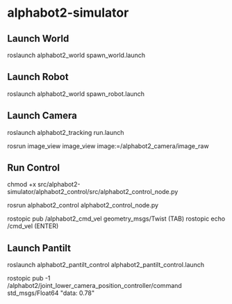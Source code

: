 # alphabot2-simulator

## Launch World

roslaunch alphabot2_world spawn_world.launch

## Launch Robot

roslaunch alphabot2_world spawn_robot.launch

## Launch Camera

roslaunch alphabot2_tracking run.launch

rosrun image_view image_view image:=/alphabot2_camera/image_raw

## Run Control

chmod +x src/alphabot2-simulator/alphabot2_control/src/alphabot2_control_node.py

rosrun alphabot2_control alphabot2_control_node.py

rostopic pub /alphabot2_cmd_vel geometry_msgs/Twist (TAB)
rostopic echo /cmd_vel (ENTER)

## Launch Pantilt

roslaunch alphabot2_pantilt_control alphabot2_pantilt_control.launch

rostopic pub -1 /alphabot2/joint_lower_camera_position_controller/command std_msgs/Float64 "data: 0.78"
